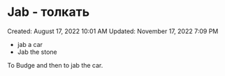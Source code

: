 # Jab - толкать

Created: August 17, 2022 10:01 AM
Updated: November 17, 2022 7:09 PM

- jab a car
- Jab the stone

To Budge and then to jab the car.